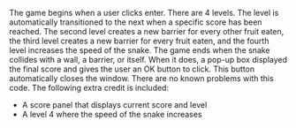 The game begins when a user clicks enter. There are 4 levels. The level is automatically transitioned to the next when a specific score has been reached. The second level creates a new barrier for every other fruit eaten, the third level creates a new barrier for every fruit eaten, and the fourth level increases the speed of the snake. The game ends when the snake collides with a wall, a barrier, or itself. When it does, a pop-up box displayed the final score and gives the user an OK button to click. This button automatically closes the window.
There are no known problems with this code. 
The following extra credit is included:
-	A score panel that displays current score and level
-	A level 4 where the speed of the snake increases

